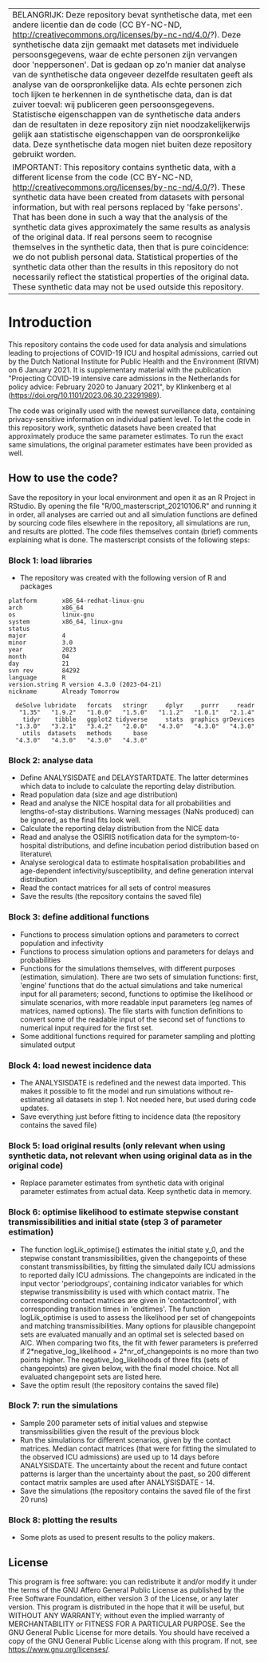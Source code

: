 |                                                                                                                                                                                                                                                                                                                                                                                                                                                                                                                                                                                                                                                                                                                                                                     |
|------------------------------------------------------------------------|
| BELANGRIJK: Deze repository bevat synthetische data, met een andere licentie dan de code (CC BY-NC-ND, http://creativecommons.org/licenses/by-nc-nd/4.0/?). Deze synthetische data zijn gemaakt met datasets met individuele persoonsgegevens, waar de echte personen zijn vervangen door 'neppersonen'. Dat is gedaan op zo'n manier dat analyse van de synthetische data ongeveer dezelfde resultaten geeft als analyse van de oorspronkelijke data. Als echte personen zich toch lijken te herkennen in de synthetische data, dan is dat zuiver toeval: wij publiceren geen persoonsgegevens. Statistische eigenschappen van de synthetische data anders dan de resultaten in deze repository zijn niet noodzakelijkerwijs gelijk aan statistische eigenschappen van de oorspronkelijke data. Deze synthetische data mogen niet buiten deze repository gebruikt worden. |
| IMPORTANT: This repository contains synthetic data, with a different license from the code (CC BY-NC-ND, http://creativecommons.org/licenses/by-nc-nd/4.0/?). These synthetic data have been created from datasets with personal information, but with real persons replaced by 'fake persons'. That has been done in such a way that the analysis of the synthetic data gives approximately the same results as analysis of the original data. If real persons seem to recognise themselves in the synthetic data, then that is pure coincidence: we do not publish personal data. Statistical properties of the synthetic data other than the results in this repository do not necessarily reflect the statistical properties of the original data. These synthetic data may not be used outside this repository.                                                          |

# Introduction

This repository contains the code used for data analysis and simulations leading to projections of COVID-19 ICU and hospital admissions, carried out by the Dutch National Institute for Public Health and the Environment (RIVM) on 6 January 2021. It is supplementary material with the publication "Projecting COVID-19 intensive care admissions in the Netherlands for policy advice: February 2020 to January 2021", by Klinkenberg et al (https://doi.org/10.1101/2023.06.30.23291989).

The code was originally used with the newest surveillance data, containing privacy-sensitive information on individual patient level. To let the code in this repository work, synthetic datasets have been created that approximately produce the same parameter estimates. To run the exact same simulations, the original parameter estimates have been provided as well.

## How to use the code?

Save the repository in your local environment and open it as an R Project in RStudio. By opening the file "R/00_masterscript_20210106.R" and running it in order, all analyses are carried out and all simulation functions are defined by sourcing code files elsewhere in the repository, all simulations are run, and results are plotted. The code files themselves contain (brief) comments explaining what is done. The masterscript consists of the following steps:

### Block 1: load libraries

-   The repository was created with the following version of R and packages

```         
platform       x86_64-redhat-linux-gnu     
arch           x86_64                      
os             linux-gnu                   
system         x86_64, linux-gnu           
status                                     
major          4                           
minor          3.0                         
year           2023                        
month          04                          
day            21                          
svn rev        84292                       
language       R                           
version.string R version 4.3.0 (2023-04-21)
nickname       Already Tomorrow 

  deSolve lubridate   forcats   stringr     dplyr     purrr     readr 
   "1.35"   "1.9.2"   "1.0.0"   "1.5.0"   "1.1.2"   "1.0.1"   "2.1.4" 
    tidyr    tibble   ggplot2 tidyverse     stats  graphics grDevices 
  "1.3.0"   "3.2.1"   "3.4.2"   "2.0.0"   "4.3.0"   "4.3.0"   "4.3.0" 
    utils  datasets   methods      base 
  "4.3.0"   "4.3.0"   "4.3.0"   "4.3.0" 
```

### Block 2: analyse data

-   Define ANALYSISDATE and DELAYSTARTDATE. The latter determines which data to include to calculate the reporting delay distribution.
-   Read population data (size and age distribution)
-   Read and analyse the NICE hospital data for all probabilities and lengths-of-stay distributions. Warning messages (NaNs produced) can be ignored, as the final fits look well.
-   Calculate the reporting delay distribution from the NICE data
-   Read and analyse the OSIRIS notification data for the symptom-to-hospital distributions, and define incubation period distribution based on literature\
-   Analyse serological data to estimate hospitalisation probabilities and age-dependent infectivity/susceptibility, and define generation interval distribution
-   Read the contact matrices for all sets of control measures
-   Save the results (the repository contains the saved file)

### Block 3: define additional functions

-   Functions to process simulation options and parameters to correct population and infectivity
-   Functions to process simulation options and parameters for delays and probabilities
-   Functions for the simulations themselves, with different purposes (estimation, simulation). There are two sets of simulation functions: first, 'engine' functions that do the actual simulations and take numerical input for all parameters; second, functions to optimise the likelihood or simulate scenarios, with more readable input parameters (eg names of matrices, named options). The file starts with function definitions to convert some of the readable input of the second set of functions to numerical input required for the first set.
-   Some additional functions required for parameter sampling and plotting simulated output

### Block 4: load newest incidence data

-   The ANALYSISDATE is redefined and the newest data imported. This makes it possible to fit the model and run simulations without re-estimating all datasets in step 1. Not needed here, but used during code updates.
-   Save everything just before fitting to incidence data (the repository contains the saved file)

### Block 5: load original results (only relevant when using synthetic data, not relevant when using original data as in the original code)

-   Replace parameter estimates from synthetic data with original parameter estimates from actual data. Keep synthetic data in memory.

### Block 6: optimise likelihood to estimate stepwise constant transmissibilities and initial state (step 3 of parameter estimation)

-   The function logLik_optimise() estimates the initial state y_0, and the stepwise constant transmissibilities, given the changepoints of these constant transmissibilities, by fitting the simulated daily ICU admissions to reported daily ICU admissions. The changepoints are indicated in the input vector 'periodgroups', containing indicator variables for which stepwise transmissibility is used with which contact matrix. The corresponding contact matrices are given in 'contactcontrol', with corresponding transition times in 'endtimes'. The function logLik_optimise is used to assess the likelihood per set of changepoints and matching transmissibilities. Many options for plausible changepoint sets are evaluated manually and an optimal set is selected based on AIC. When comparing two fits, the fit with fewer parameters is preferred if 2\*negative_log_likelihood + 2\*nr_of_changepoints is no more than two points higher. The negative_log_likelihoods of three fits (sets of changepoints) are given below, with the final model choice. Not all evaluated changepoint sets  are listed here.
-   Save the optim result (the repository contains the saved file)

### Block 7: run the simulations

-   Sample 200 parameter sets of initial values and stepwise transmissibilities given the result of the previous block
-   Run the simulations for different scenarios, given by the contact matrices. Median contact matrices (that were for fitting the simulated to the observed ICU admissions) are used up to 14 days before ANALYSISDATE. The uncertainty about the recent and future contact patterns is larger than the uncertainty about the past, so 200 different contact matrix samples are used after ANALYSISDATE - 14.
-   Save the simulations (the repository contains the saved file of the first 20 runs)

### Block 8: plotting the results

-   Some plots as used to present results to the policy makers.



## License

This program is free software: you can redistribute it and/or modify it under the terms of the GNU Affero General Public License as published by the Free Software Foundation, either version 3 of the License, or any later version. This program is distributed in the hope that it will be useful, but WITHOUT ANY WARRANTY; without even the implied warranty of MERCHANTABILITY or FITNESS FOR A PARTICULAR PURPOSE. See the GNU General Public License for more details. You should have received a copy of the GNU General Public License along with this program. If not, see <https://www.gnu.org/licenses/>.

